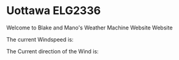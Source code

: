 # Uottawa ELG2336
Welcome to Blake and Mano's Weather Machine Website Website


The current Windspeed is:


The Current direction of the Wind is:

